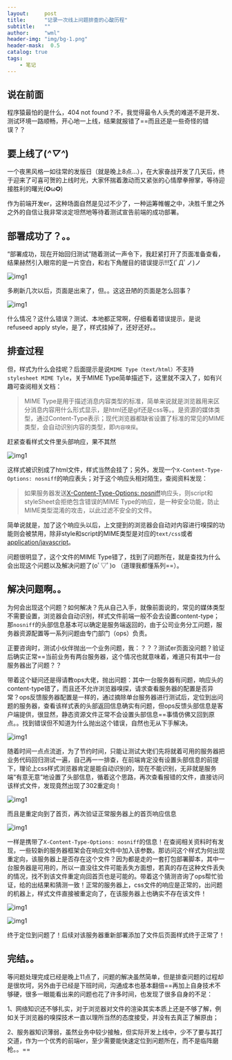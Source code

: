 ```yaml
---
layout:     post
title:      "记录一次线上问题排查的心酸历程"
subtitle:   ""
author:     "wml"
header-img: "img/bg-1.png"
header-mask:  0.5
catalog: true
tags:
    - 笔记
---
```


## 说在前面

程序猿最怕的是什么，404 not found？不，我觉得最令人头秃的难道不是开发、测试环境一路顺畅，开心地一上线，结果就报错了==而且还是一些奇怪的错误？？

## 要上线了(*^▽^*)

一个夜黑风格一如往常的发版日（就是晚上8点...），在大家奋战开发了几天后，终于迎来了可喜可贺的上线时光，大家怀揣着激动而又紧张的心情摩拳擦掌，等待迎接胜利的曙光(✪ω✪)

作为前端开发er，这种场面自然是见过不少了，一种运筹帷幄之中，决胜千里之外之外的自信让我非常淡定坦然地等待着测试宣告前端的成功部署。

## 部署成功了？。。

“部署成功，现在开始回归测试”随着测试一声令下，我赶紧打开了页面准备查看，结果赫然引入眼帘的是一片空白，和右下角醒目的错误提示!!!∑(ﾟДﾟノ)ノ

![img1](/img/onlineShoot/1.jpg)

多刷新几次以后，页面是出来了，但。。这这丑陋的页面是怎么回事？

![img1](/img/onlineShoot/2.jpg)

什么情况？这什么错误？测试、本地都正常啊，仔细看着错误提示，是说refuseed apply style，是了，样式挂掉了，还好还好。。

## 排查过程

但，样式为什么会挂呢？后面提示是说`MIME Type（text/html）`不支持`stylesheet MIME Tyle`，关于MIME Type简单描述下，这里就不深入了，如有兴趣可查阅相关文档：

> MIME Type是用于描述消息内容类型的标准，简单来说就是浏览器用来区分消息内容用什么形式显示，是html还是gif还是css等。。是资源的媒体类型，通过Content-Type表示；现代浏览器都缺省设置了标准的常见的MIME类型，会自动识别内容的类型，即`内容嗅探`。

赶紧查看样式文件里头部响应，果不其然

![img1](/img/onlineShoot/3.jpg)

这样式被识别成了html文件，样式当然会挂了；另外，发现一个`X-Content-Type-Options: nosniff`的响应表头；对于这个响应头相对陌生，查阅资料发现：

> 如果服务器发送[X-Content-Type-Options: nosniff](https://developer.mozilla.org/zh-CN/docs/Web/HTTP/Headers/X-Content-Type-Options)响应头，则script和styleSheet会拒绝包含错误的MIME Type的响应，是一种安全功能，防止MIME类型混淆的攻击，以此过滤不安全的文件。

简单说就是，加了这个响应头以后，上文提到的浏览器会自动对内容进行嗅探的功能则会被禁用，除非style和script的MIME类型是对应的`text/css`或者[application/javascript](http://www.voidcn.com/article/p-fheiyjku-bbm.html)。

问题很明显了，这个文件的MIME Type错了，找到了问题所在，就是查找为什么会出现这个问题以及解决问题了(oﾟ▽ﾟ)o  （道理我都懂系列==）。

## 解决问题啊。。

为何会出现这个问题？如何解决？先从自己入手，就像前面说的，常见的媒体类型不需要设置，浏览器会自动识别，样式文件前端一般不会去设置content-type；那`nosniff`的头部信息基本可以确定是服务端返回的，由于公司业务分工问题，服务器资源配置等一系列问题由专门部门（ops）负责。

正要咨询时，测试小伙伴抛出一个业务问题，我：？？？测试er页面没问题？验证后确实正常==当前业务有两台服务器，这个情况也就意味着，难道只有其中一台服务器出了问题？？

带着这个疑问还是得请教ops大佬，抛出问题：其中一台服务器有问题，响应头的content-type错了，而且还不允许浏览器嗅探，请求查看服务器的配置是否异常？ops反馈服务器配置是一样的，通过摘除单台服务器进行测试后，定位到出问题的服务器，查看该样式表的头部返回信息确实有问题，但ops反馈头部信息是客户端提供，很显然，静态资源文件正常不会设置头部信息==事情仿佛又回到原点。。找到错误但不知道为什么抛出这个错误，自然也无从下手解决。

![img1](/img/onlineShoot/4.jpg)

随着时间一点点流逝，为了节约时间，只能让测试大佬们先将就着可用的服务器把业务代码回归测试一遍，自己再一一排查，在前端肯定没有设置头部信息的前提下，理论上css样式浏览器肯定是能自动识别的，现在不能识别，无非就是服务端“有意无意”地设置了头部信息，循着这个思路，再次查看报错的文件，直接访问该样式文件，发现竟然出现了302重定向！

![img1](/img/onlineShoot/5.png)

而且是重定向到了首页，再次验证正常服务器上的首页响应信息

![img1](/img/onlineShoot/6.jpg)

一样是携带了`X-Content-Type-Options: nosniff`的信息！在查阅相关资料时有发现，一些较新的服务器框架会在响应文件中加入该参数。那访问这个样式为何出现重定向，该服务器上是否存在这个文件？因为都是走的一套打包部署脚本，其中一台服务器是可用的，所以一直没往文件可能丢失方面想，若真的存在这种文件丢失的情况，找不到该文件重定向回首页也是可能的。带着这个猜测咨询了ops帮忙验证，给的出结果和猜测一致！正常的服务器上，css文件的响应是正常的，出问题的机器上，样式文件直接被重定向了，在该服务器上也确实不存在该文件！

![img1](/img/onlineShoot/7.jpg)

![img1](/img/onlineShoot/8.jpg)

终于定位到问题了！后续对该服务器重新部署添加了文件后页面样式终于正常了！

## 完结。。

等问题处理完成已经是晚上11点了，问题的解决虽然简单，但是排查问题的过程却是很坎坷，另外由于已经是下班时间，沟通成本也基本翻倍==再加上自身技术不够硬，很多一眼能看出来的问题也花了许多时间，也发现了很多自身的不足：

1、网络知识还不够扎实，对于浏览器对文件的渲染其实本质上还是不够了解，例如关于浏览器的嗅探技术一直以理所当然的态度接受，并没有去真正了解原由；

2、服务器知识薄弱，虽然业务中较少接触，但实际开发上线中，少不了要与其打交道，作为一个优秀的前端er，至少需要能快速定位到问题所在，而不是临阵磨枪。。==
